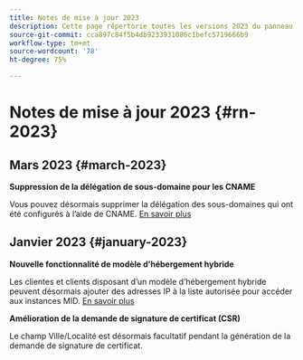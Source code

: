 ```yaml
---
title: Notes de mise à jour 2023
description: Cette page répertorie toutes les versions 2023 du panneau de contrôle.
source-git-commit: cca897c84f5b4db9233931086c1befc5719666b9
workflow-type: tm+mt
source-wordcount: '78'
ht-degree: 75%

---
```


# Notes de mise à jour 2023 {#rn-2023}

## Mars 2023 {#march-2023}

**Suppression de la délégation de sous-domaine pour les CNAME**

Vous pouvez désormais supprimer la délégation des sous-domaines qui ont été configurés à l’aide de CNAME. [En savoir plus](../subdomains-certificates/using/remove-delegated-subdomains.md)

## Janvier 2023 {#january-2023}

**Nouvelle fonctionnalité de modèle d’hébergement hybride**

Les clientes et clients disposant d’un modèle d’hébergement hybride peuvent désormais ajouter des adresses IP à la liste autorisée pour accéder aux instances MID. [En savoir plus](../instances-settings/using/ip-allow-listing-instance-access.md)

**Amélioration de la demande de signature de certificat (CSR)**

Le champ Ville/Localité est désormais facultatif pendant la génération de la demande de signature de certificat.
